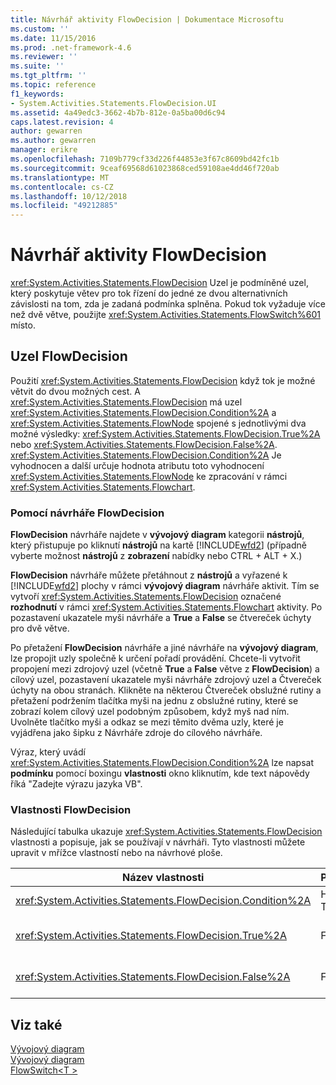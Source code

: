 ```yaml
---
title: Návrhář aktivity FlowDecision | Dokumentace Microsoftu
ms.custom: ''
ms.date: 11/15/2016
ms.prod: .net-framework-4.6
ms.reviewer: ''
ms.suite: ''
ms.tgt_pltfrm: ''
ms.topic: reference
f1_keywords:
- System.Activities.Statements.FlowDecision.UI
ms.assetid: 4a49edc3-3662-4b7b-812e-0a5ba00d6c94
caps.latest.revision: 4
author: gewarren
ms.author: gewarren
manager: erikre
ms.openlocfilehash: 7109b779cf33d226f44853e3f67c8609bd42fc1b
ms.sourcegitcommit: 9ceaf69568d61023868ced59108ae4dd46f720ab
ms.translationtype: MT
ms.contentlocale: cs-CZ
ms.lasthandoff: 10/12/2018
ms.locfileid: "49212885"
---
```

# <a name="flowdecision-activity-designer"></a>Návrhář aktivity FlowDecision
<xref:System.Activities.Statements.FlowDecision> Uzel je podmíněné uzel, který poskytuje větev pro tok řízení do jedné ze dvou alternativních závislosti na tom, zda je zadaná podmínka splněna. Pokud tok vyžaduje více než dvě větve, použijte <xref:System.Activities.Statements.FlowSwitch%601> místo.  
  
## <a name="the-flowdecision-node"></a>Uzel FlowDecision  
 Použití <xref:System.Activities.Statements.FlowDecision> když tok je možné větvit do dvou možných cest. A <xref:System.Activities.Statements.FlowDecision> má uzel <xref:System.Activities.Statements.FlowDecision.Condition%2A> a <xref:System.Activities.Statements.FlowNode> spojené s jednotlivými dva možné výsledky: <xref:System.Activities.Statements.FlowDecision.True%2A> nebo <xref:System.Activities.Statements.FlowDecision.False%2A>. <xref:System.Activities.Statements.FlowDecision.Condition%2A> Je vyhodnocen a další určuje hodnota atributu toto vyhodnocení <xref:System.Activities.Statements.FlowNode> ke zpracování v rámci <xref:System.Activities.Statements.Flowchart>.  
  
### <a name="using-the-flowdecision-designer"></a>Pomocí návrháře FlowDecision  
 **FlowDecision** návrháře najdete v **vývojový diagram** kategorii **nástrojů**, který přistupuje po kliknutí **nástrojů** na kartě [!INCLUDE[wfd2](../includes/wfd2-md.md)] (případně vyberte možnost **nástrojů** z **zobrazení** nabídky nebo CTRL + ALT + X.)  
  
 **FlowDecision** návrháře můžete přetáhnout z **nástrojů** a vyřazené k [!INCLUDE[wfd2](../includes/wfd2-md.md)] plochy v rámci **vývojový diagram** návrháře aktivit. Tím se vytvoří <xref:System.Activities.Statements.FlowDecision> označené **rozhodnutí** v rámci <xref:System.Activities.Statements.Flowchart> aktivity. Po pozastavení ukazatele myši návrháře a **True** a **False** se čtvereček úchyty pro dvě větve.  
  
 Po přetažení **FlowDecision** návrháře a jiné návrháře na **vývojový diagram**, lze propojit uzly společně k určení pořadí provádění. Chcete-li vytvořit propojení mezi zdrojový uzel (včetně **True** a **False** větve z **FlowDecision**) a cílový uzel, pozastavení ukazatele myši návrháře zdrojový uzel a Čtvereček úchyty na obou stranách. Klikněte na některou Čtvereček obslužné rutiny a přetažení podržením tlačítka myši na jednu z obslužné rutiny, které se zobrazí kolem cílový uzel podobným způsobem, když myš nad ním. Uvolněte tlačítko myši a odkaz se mezi těmito dvěma uzly, které je vyjádřena jako šipku z Návrháře zdroje do cílového návrháře.  
  
 Výraz, který uvádí <xref:System.Activities.Statements.FlowDecision.Condition%2A> lze napsat **podmínku** pomocí boxingu **vlastnosti** okno kliknutím, kde text nápovědy říká "Zadejte výrazu jazyka VB".  
  
### <a name="the-flowdecision-properties"></a>Vlastnosti FlowDecision  
 Následující tabulka ukazuje <xref:System.Activities.Statements.FlowDecision> vlastnosti a popisuje, jak se používají v návrháři. Tyto vlastnosti můžete upravit v mřížce vlastností nebo na návrhové ploše.  
  
|Název vlastnosti|Požadováno|Použití|  
|-------------------|--------------|-----------|  
|<xref:System.Activities.Statements.FlowDecision.Condition%2A>|Hodnota TRUE|Podmínka, která určuje, kterou cestu má řízení toku.|  
|<xref:System.Activities.Statements.FlowDecision.True%2A>|False|Cesta provedenou řízení toku, pokud <xref:System.Activities.Statements.FlowDecision.Condition%2A> je spokojeni.|  
|<xref:System.Activities.Statements.FlowDecision.False%2A>|False|Cesta provedenou řízení toku, pokud <xref:System.Activities.Statements.FlowDecision.Condition%2A> není splněná.|  
  
## <a name="see-also"></a>Viz také  
 [Vývojový diagram](../workflow-designer/flowchart-activity-designers.md)   
 [Vývojový diagram](../workflow-designer/flowchart-activity-designer.md)   
 [FlowSwitch\<T >](../workflow-designer/flowswitch-t-activity-designer.md)